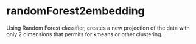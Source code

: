 # randomForest2embedding
Using Random Forest classifier, creates a new projection of the data with only 2 dimensions that permits for kmeans or other clustering.
